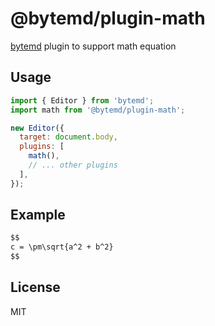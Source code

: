 # @bytemd/plugin-math

[bytemd](https://github.com/bytedance/bytemd) plugin to support math equation

## Usage

```js
import { Editor } from 'bytemd';
import math from '@bytemd/plugin-math';

new Editor({
  target: document.body,
  plugins: [
    math(),
    // ... other plugins
  ],
});
```

## Example

```md
$$
c = \pm\sqrt{a^2 + b^2}
$$
```

## License

MIT
